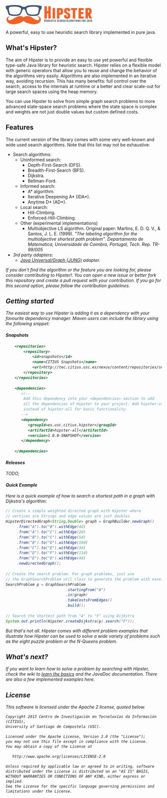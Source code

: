 ![Hipster](src/main/doclava/custom/assets/hipster-template/assets/images/header-logo.png?raw=true)

A powerful, easy to use heuristic search library implemented in pure java.

## What's Hipster?

The aim of Hipster is to provide an easy to use yet powerful and flexible type-safe Java library for heuristic search. 
Hipster relies on a flexible model with generic operators that allow you to reuse and change the behavior of the algorithms very easily. Algorithms are also implemented in an iterative way, avoiding recursion. This has many benefits: full control over the search, access to the internals at runtime or a better and clear scale-out for large search spaces using the heap memory.

You can use Hipster to solve from simple graph search problems to more advanced state-space search problems where the state space is complex and weights are not just double values but custom defined costs.

## Features

The current version of the library comes with some very well-known and wide used search algorithms. Note that this list may not be exhaustive:

* Search algorithms:
    * Uninformed search:
        * Depth-First-Search (DFS).
        * Breadth-First-Search (BFS).
        * Dijkstra.
        * Bellman-Ford.
    * Informed search:
        * A\* algorithm.
        * Iterative Deepening A\* (IDA\*).
        * Anytime D\* (AD\*).
    * Local search:
        * Hill-Climbing.
        * Enforced-Hill-Climbing.
    * Other (experimental implementations)
        * Multiobjective LS algorithm. Original paper: Martins, E. D. Q. V., & Santos, J. L. E. (1999). *"The labeling            algorithm for the multiobjective shortest path problem"*. <i>Departamento de Matematica, Universidade de                Coimbra, Portugal, Tech. Rep. TR-99/005
* 3rd party adapters:
    * [Java Universal/Graph (JUNG)](http://jung.sourceforge.net/) adapter.

If you don't find the algorithm or the feature you are looking for, please consider contributing to Hipster!. You can open a new issue or better fork this repository and create a pull request with your contribution. If you go for this second option, please follow the contribution guidelines.

## Getting started

The easiest way to use Hipster is adding it as a dependency with your favourite dependency manager.
Maven users can include the library using the following snippet:

#### Snapshots

```xml
    <repositories>
        <repository>
            <id>snapshots</id>
            <name>CITIUS Snapshots</name>
            <url>http://tec.citius.usc.es/nexus/content/repositories/snapshots/</url>
        </repository>
    </repositories>

    <dependencies>
       <!-- 
        Add this dependency into your <dependencies> section to add
        all the dependencies of Hipster to your project. Add hipster-core
        instead of hipster-all for basic functionality.
       -->
       <dependency>
          <groupId>es.usc.citius.hipster</groupId>
          <artifactId>hipster-all</artifactId>
          <version>1.0.0-SNAPSHOT</version>
       </dependency>
       
    </dependencies>
```

#### Releases

TODO;

#### Quick Example

Here is a quick example of how to search a shortest path in a graph with Dijkstra's algorithm:

```java
// Create a simple weighted directed graph with Hipster where
// vertices are Strings and edge values are just doubles
HipsterDirectedGraph<String,Double> graph = GraphBuilder.newGraph()
     .from("A").to("B").withEdge(4d)
     .from("A").to("C").withEdge(2d)
     .from("B").to("C").withEdge(5d)
     .from("B").to("D").withEdge(10d)
     .from("C").to("E").withEdge(3d)
     .from("D").to("F").withEdge(11d)
     .from("E").to("D").withEdge(4d)
     .newDirectedGraph();

// Create the search problem. For graph problems, just use
// the GraphSearchProblem util class to generate the problem with ease.
SearchProblem p = GraphSearchProblem
                           .startingFrom("A")
                           .in(graph)
                           .takeCostsFromEdges()
                           .build();
                           
// Search the shortest path from "A" to "F" using Dijkstra
System.out.println(Hipster.createDijkstra(p).search("F"));
```
But that's not all. Hipster comes with different problem examples that illustrate how Hipster can be used to solve a wide variety of problems such as the eight puzzle problem or the N-Queens problem.

## What's next?

If you want to learn how to solve a problem by searching with Hipster, check the wiki to [learn the basics](https://github.com/pablormier/hipster/wiki/Solving-problems-with-Hipster) and the JavaDoc documentation. There are also a few implemented examples here.

## License

This software is licensed under the Apache 2 license, quoted below.

    Copyright 2013 Centro de Investigación en Tecnoloxías da Información (CITIUS),
    University of Santiago de Compostela (USC).

    Licensed under the Apache License, Version 2.0 (the "License");
    you may not use this file except in compliance with the License.
    You may obtain a copy of the License at

       http://www.apache.org/licenses/LICENSE-2.0

    Unless required by applicable law or agreed to in writing, software
    distributed under the License is distributed on an "AS IS" BASIS,
    WITHOUT WARRANTIES OR CONDITIONS OF ANY KIND, either express or implied.
    See the License for the specific language governing permissions and
    limitations under the License.
    
    

